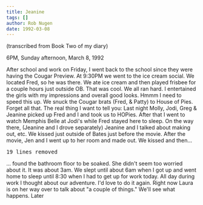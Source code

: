 ```yaml
---
title: Jeanine
tags: []
author: Rob Nugen
date: 1992-03-08
---
```


<p class=note>(transcribed from Book Two of my diary)</p>

<p class=date>6PM, Sunday afternoon, March 8, 1992</p>

<p>After school and work on Friday, I went back to the school since
they were having the Cougar Preview.  At 9:30PM we went to the ice
cream social.  We located Fred, so he was there.  We ate ice cream and
then played frisbee for a couple hours just outside OB.  That was
cool.  We all ran hard.  I entertained the girls with my impressions
and overall good looks.  Hmmm I need to speed this up.  We snuck the
Cougar brats (Fred, & Patty) to House of Pies. Forget all that.  The
real thing I want to tell you: Last night Molly, Jodi, Greg & Jeanine
picked up Fred and I and took us to HOPies.  After that I went to
watch Memphis Belle at Jodi's while Fred stayed here to sleep.  On the
way there, (Jeanine and I drove separately) Jeanine and I talked about
making out, etc.  We kissed just outside of Bates just before the
movie.  After the movie, Jen and I went up to her room and made out.
We kissed and then...</p>

<pre>19 lines removed</pre>

<!-- I had her shirt off and sucked on her breasts and neck.  Then she had my shirt off then my pants off and she gave me head for a bit.  Then I took
her (short) shorts off and ate her out.  Then I climbed back on top of her and we fucked.  It was great.  I squirted on her chest and rested for a
second.  Then we hopped into the (hot) shower.  It was great.  The lights were off, so we could only feel eachother and the water pounding hard upon
us.  It was so hot.  We fucked some more in there, sitting down and standing from behind.  I soaped up my dick and her pussy.  She didn't complain
that it burned or stung as Tammy would have.  Oh it was so fantastic!  I loved the water pounding on us as I pounded her from behind and fingered her
clit from the front.  After the exertion and the hot water, I almost passed out when I sstopped.  So I sat down in the shower.  She tried to ride me,
but I was too tired... We got out and -->

<p>... found the bathroom floor to be soaked.  She didn't seem too
worried about it.  It was about 3am.  We slept until about 6am when I
got up and went home to sleep until 8:30 when I had to get up for work
today.  All day during work I thought about our adventure.  I'd love
to do it again.  Right now Laura is on her way over to talk about "a
couple of things."  We'll see what happens.  Later</p>


